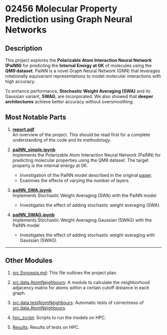# 02456 Molecular Property Prediction using Graph Neural Networks
## Description
This project explores the **Polarizable Atom Interaction Neural Network (PaiNN)** for predicting the **Internal Energy at 0K** of molecules using the **QM9 dataset**. PaiNN is a novel Graph Neural Network (GNN) that leverages rotationally equivariant representations to model molecular interactions with high accuracy. 

To enhance performance, **Stochastic Weight Averaging (SWA)** and its Gaussian variant, **SWAG**, are incorporated. We also showed that **deeper architectures** achieve better accuracy without oversmoothing.

## Most Notable Parts

1. **[report.pdf](report.pdf)**  
   An overview of the project. This should be read first for a complete understanding of the code and its methodology.

2. **[paiNN_simple.ipynb](paiNN_simple.ipynb)**  
   Implements the Polarizable Atom Interaction Neural Network (PaiNN) for predicting molecular properties using the QM9 dataset. The target property is the internal energy at 0K.  
   - Investigation of the PaiNN model described in the original [paper](https://arxiv.org/pdf/2102.03150).  
   - Examines the effects of varying the number of layers.

3. **[paiNN_SWA.ipynb](paiNN_SWA.ipynb)**  
   Implements Stochastic Weight Averaging (SWA) with the PaiNN model
   - Investigates the effect of adding stochastic weight averaging (SWA).

4. **[paiNN_SWAG.ipynb](paiNN_SWAG.ipynb)**  
   Implements Stochastic Weight Averaging Gaussian (SWAG) with the PaiNN model 
   - Investigates the effect of adding stochastic weight averaging with Gaussian (SWAG).

---

## Other Modules
1. [src.Synopsis.md](src/Synopsis.md): This file outlines the project plan.
2. [src.data.AtomNeighbours](src/data/AtomNeighbours.py): A module to calculate the neighborhood adjacency matrix for atoms within a certain cutoff distance in each graph.

3. [src.data.testAtomNeighbours](src/data/AtomNeighbours.py): Automatic tests of correctness of [src.data.AtomNeighbours](src/data/AtomNeighbours.py)

4. [hpc_script](hpc_script): Scripts to run the models on HPC.

5. [Results](Results): Results of tests on HPC.
